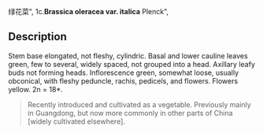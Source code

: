 绿花菜",
1c.**Brassica oleracea var. italica** Plenck",

## Description
Stem base elongated, not fleshy, cylindric. Basal and lower cauline leaves green, few to several, widely spaced, not grouped into a head. Axillary leafy buds not forming heads. Inflorescence green, somewhat loose, usually obconical, with fleshy peduncle, rachis, pedicels, and flowers. Flowers yellow. 2n = 18*.

> Recently introduced and cultivated as a vegetable. Previously mainly in Guangdong, but now more commonly in other parts of China [widely cultivated elsewhere].
